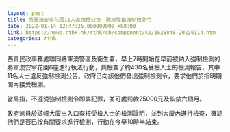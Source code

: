 ```yaml
---
layout: post
title: 將軍澳安寧花園11人違強檢公告　政府發出強制檢測令
date: 2022-01-14 12:47:25.000000000 +08:00
link: https://news.rthk.hk/rthk/ch/component/k2/1628848-20220114.htm
categories: rthk
---
```


西貢民政事務處聯同將軍澳警區及衞生署，早上7時開始在早前被納入強制檢測的將軍澳安寧花園6座進行執法行動，共檢查了約430名受檢人士的檢測報告，其中11名人士違反強制檢測公告。政府已向該他們發出強制檢測令，要求他們於指明期間內接受檢測。

當局指，不遵從強制檢測令即屬犯罪，並可處罰款25000元及監禁六個月。

政府派員於該幢大廈出入口查核受檢人士的檢測證明，並到大廈內進行檢查，確認他們是否已按有關要求進行檢測，行動在今早10時半結束。
